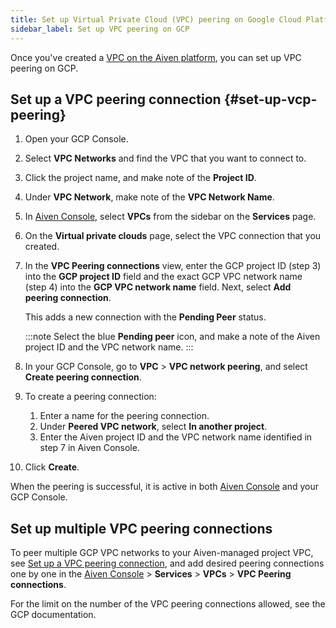 ```yaml
---
title: Set up Virtual Private Cloud (VPC) peering on Google Cloud Platform (GCP)
sidebar_label: Set up VPC peering on GCP
---
```


Once you've created a [VPC on the Aiven platform](manage-vpc-peering), you can set up VPC peering on GCP.

## Set up a VPC peering connection {#set-up-vcp-peering}

1.  Open your GCP Console.

1.  Select **VPC Networks** and find the VPC that you want to connect
    to.

1.  Click the project name, and make note of the **Project ID**.

1.  Under **VPC Network**, make note of the **VPC Network Name**.

1.  In [Aiven Console](https://console.aiven.io), select **VPCs** from
    the sidebar on the **Services** page.

1.  On the **Virtual private clouds** page, select the VPC connection
    that you created.

1.  In the **VPC Peering connections** view, enter the GCP project ID
    (step 3) into the **GCP project ID** field and the exact GCP VPC
    network name (step 4) into the **GCP VPC network name** field. Next,
    select **Add peering connection**.

    This adds a new connection with the **Pending Peer** status.

    :::note
    Select the blue **Pending peer** icon, and make a note of the Aiven
    project ID and the VPC network name.
    :::

1.  In your GCP Console, go to **VPC** > **VPC network peering**, and
    select **Create peering connection**.

1.  To create a peering connection:

    1.  Enter a name for the peering connection.
    1.  Under **Peered VPC network**, select **In another project**.
    1.  Enter the Aiven project ID and the VPC network name identified
        in step 7 in Aiven Console.

1. Click **Create**.

When the peering is successful, it is active in both [Aiven
Console](https://console.aiven.io) and your GCP Console.

## Set up multiple VPC peering connections

To peer multiple GCP VPC networks to your Aiven-managed project VPC, see
[Set up a VPC peering connection](#set-up-vcp-peering), and add desired peering
connections one by one in the [Aiven Console](https://console.aiven.io) > **Services** >
**VPCs** > **VPC Peering connections**.

For the limit on the number of the VPC peering connections allowed, see the GCP
documentation.
